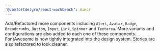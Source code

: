 ```yaml
---
'@comfortdelgro/react-workbench': minor
---
```


Add/Refactored more components including `Alert`, `Avatar`, `Badge`, `Breadcrumbs`, `Button`, `Input`, `Link`, `Spinner` and `Textarea`. More variants and configurations are also added to each one of these components. FontAwesome is now tightly integrated into the design system. Stories are also refactored to look cleaner.
